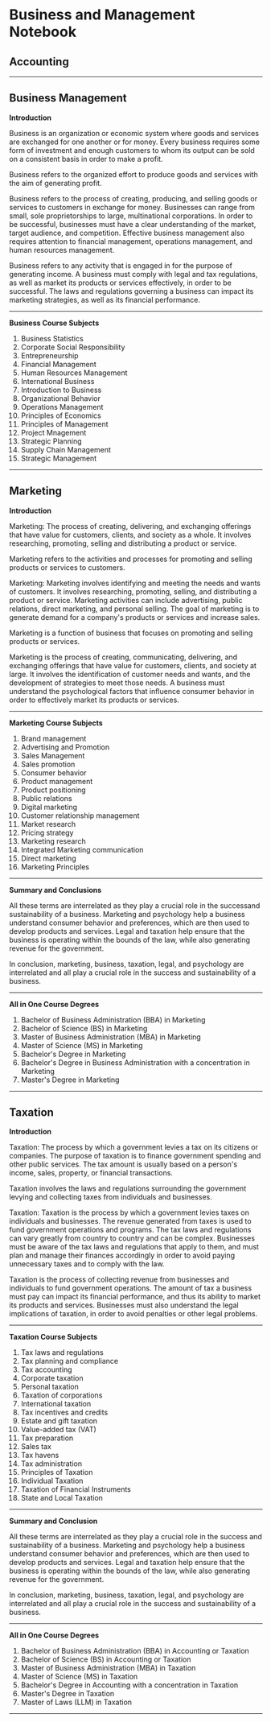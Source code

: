 # Business and Management Notebook

## Accounting

___

## Business Management
**Introduction**

Business is an organization or economic system where goods and services are exchanged for one another or for money. Every business requires some form of investment and enough customers to whom its output can be sold on a consistent basis in order to make a profit.

Business refers to the organized effort to produce goods and services with the aim of generating profit.

Business refers to the process of creating, producing, and selling goods or services to customers in exchange for money. Businesses can range from small, sole proprietorships to large, multinational corporations. In order to be successful, businesses must have a clear understanding of the market, target audience, and competition. Effective business management also requires attention to financial management, operations management, and human resources management.

Business refers to any activity that is engaged in for the purpose of generating income. A business must comply with legal and tax regulations, as well as market its products or services effectively, in order to be successful. The laws and regulations governing a business can impact its marketing strategies, as well as its financial performance.
___

**Business Course Subjects**

1. Business Statistics
2. Corporate Social Responsibility
3. Entrepreneurship
4. Financial Management
5. Human Resources Management
6. International Business
7. Introduction to Business
8. Organizational Behavior
9. Operations Management
10. Principles of Economics
11. Principles of Management
12. Project Mnagement
13. Strategic Planning
14. Supply Chain Management
15. Strategic Management
___


## Marketing

**Introduction**

Marketing: The process of creating, delivering, and exchanging offerings that have value for customers, clients, and society as a whole. It involves researching, promoting, selling and distributing a product or service.

Marketing refers to the activities and processes for promoting and selling products or services to customers.

Marketing: Marketing involves identifying and meeting the needs and wants of customers. It involves researching, promoting, selling, and distributing a product or service. Marketing activities can include advertising, public relations, direct marketing, and personal selling. The goal of marketing is to generate demand for a company's products or services and increase sales.

Marketing is a function of business that focuses on promoting and selling products or services.

Marketing is the process of creating, communicating, delivering, and exchanging offerings that have value for customers, clients, and society at large. It involves the identification of customer needs and wants, and the development of strategies to meet those needs. A business must understand the psychological factors that influence consumer behavior in order to effectively market its products or services.
___

**Marketing Course Subjects**

1. Brand management
2. Advertising and Promotion
3. Sales Management
4. Sales promotion
5. Consumer behavior
6. Product management
7. Product positioning
8. Public relations
9. Digital marketing
10. Customer relationship management
11. Market research
12. Pricing strategy
13. Marketing research
14. Integrated Marketing communication
15. Direct marketing
16. Marketing Principles
___

**Summary and Conclusions**

All these terms are interrelated as they play a crucial role in the successand sustainability of a business. Marketing and psychology help a business understand consumer behavior and preferences, which are then used to develop products and services. Legal and taxation help ensure that the business is operating within the bounds of the law, while also generating revenue for the government.

In conclusion, marketing, business, taxation, legal, and psychology are interrelated and all play a crucial role in the success and sustainability of a business.
___

**All in One Course Degrees**

1. Bachelor of Business Administration (BBA) in Marketing
2. Bachelor of Science (BS) in Marketing
3. Master of Business Administration (MBA) in Marketing
4. Master of Science (MS) in Marketing
5. Bachelor's Degree in Marketing
6. Bachelor's Degree in Business Administration with a concentration in Marketing
7. Master's Degree in Marketing
___

## Taxation

**Introduction**

Taxation: The process by which a government levies a tax on its citizens or companies. The purpose of taxation is to finance government spending and other public services. The tax amount is usually based on a person's income, sales, property, or financial transactions.

Taxation involves the laws and regulations surrounding the government levying and collecting taxes from individuals and businesses.

Taxation: Taxation is the process by which a government levies taxes on individuals and businesses. The revenue generated from taxes is used to fund government operations and programs. The tax laws and regulations can vary greatly from country to country and can be complex. Businesses must be aware of the tax laws and regulations that apply to them, and must plan and manage their finances accordingly in order to avoid paying unnecessary taxes and to comply with the law.

Taxation is the process of collecting revenue from businesses and individuals to fund government operations. The amount of tax a business must pay can impact its financial performance, and thus its ability to market its products and services. Businesses must also understand the legal implications of taxation, in order to avoid penalties or other legal problems.
___

**Taxation Course Subjects**

1. Tax laws and regulations
2. Tax planning and compliance
3. Tax accounting
4. Corporate taxation
5. Personal taxation
6. Taxation of corporations
7. International taxation
8. Tax incentives and credits
9. Estate and gift taxation
10. Value-added tax (VAT)
11. Tax preparation
12. Sales tax
13. Tax havens
14. Tax administration
15. Principles of Taxation
16. Individual Taxation
17. Taxation of Financial Instruments
18. State and Local Taxation
___


**Summary and Conclusion**

All these terms are interrelated as they play a crucial role in the success and sustainability of a business. Marketing and psychology help a business understand consumer behavior and preferences, which are then used to develop products and services. Legal and taxation help ensure that the business is operating within the bounds of the law, while also generating revenue for the government.

In conclusion, marketing, business, taxation, legal, and psychology are interrelated and all play a crucial role in the success and sustainability of a business.
___

**All in One Course Degrees**

1. Bachelor of Business Administration (BBA) in Accounting or Taxation
2. Bachelor of Science (BS) in Accounting or Taxation
3. Master of Business Administration (MBA) in Taxation
4. Master of Science (MS) in Taxation
5. Bachelor's Degree in Accounting with a concentration in Taxation
6. Master's Degree in Taxation
7. Master of Laws (LLM) in Taxation
___



<!-- 
    Other Business Course Degrees:
    Business Administration
    Library and Information Science
    Accountancy
    Accounting Information System
    Internal Auditing
    Management Accounting

    Business Administration Majors:
    Financial Managemnent
    Human Resource Management
    Marketing Management
    Operations Management
    Office Management
    Hospitality Management
 -->